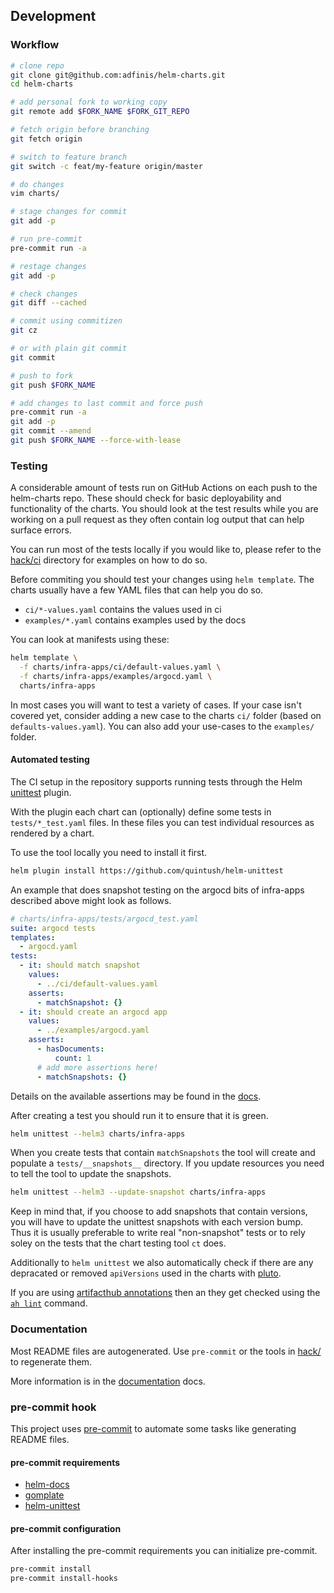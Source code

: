 ## Development

### Workflow

```bash
# clone repo
git clone git@github.com:adfinis/helm-charts.git
cd helm-charts

# add personal fork to working copy
git remote add $FORK_NAME $FORK_GIT_REPO

# fetch origin before branching
git fetch origin

# switch to feature branch
git switch -c feat/my-feature origin/master

# do changes
vim charts/

# stage changes for commit
git add -p

# run pre-commit
pre-commit run -a

# restage changes
git add -p

# check changes
git diff --cached

# commit using commitizen
git cz

# or with plain git commit
git commit

# push to fork
git push $FORK_NAME

# add changes to last commit and force push
pre-commit run -a
git add -p
git commit --amend
git push $FORK_NAME --force-with-lease
```

### Testing

A considerable amount of tests run on GitHub Actions on each push to the helm-charts repo. These should
check for basic deployability and functionality of the charts. You should look at the test results while
you are working on a pull request as they often contain log output that can help surface errors.

You can run most of the tests locally if you would like to, please refer to the [hack/ci](../hack/ci)
directory for examples on how to do so.

Before commiting you should test your changes using `helm template`. The charts usually have a few YAML
files that can help you do so.
* `ci/*-values.yaml` contains the values used in ci
* `examples/*.yaml` contains examples used by the docs

You can look at manifests using these:
```bash
helm template \
  -f charts/infra-apps/ci/default-values.yaml \
  -f charts/infra-apps/examples/argocd.yaml \
  charts/infra-apps
```

In most cases you will want to test a variety of cases. If your case isn't covered yet, consider adding
a new case to the charts `ci/` folder (based on `defaults-values.yaml`). You can also add your use-cases
to the `examples/` folder.

#### Automated testing

The CI setup in the repository supports running tests through the Helm [unittest](https://github.com/quintush/helm-unittest/)
plugin.

With the plugin each chart can (optionally) define some tests in `tests/*_test.yaml` files. In these
files you can test individual resources as rendered by a chart.

To use the tool locally you need to install it first.

```bash
helm plugin install https://github.com/quintush/helm-unittest
```

An example that does snapshot testing on the argocd bits of infra-apps described above might look as
follows.

```yaml
# charts/infra-apps/tests/argocd_test.yaml
suite: argocd tests
templates:
  - argocd.yaml
tests:
  - it: should match snapshot
    values:
      - ../ci/default-values.yaml
    asserts:
      - matchSnapshot: {}
  - it: should create an argocd app
    values:
      - ../examples/argocd.yaml
    asserts:
      - hasDocuments:
          count: 1
      # add more assertions here!
      - matchSnapshots: {}
```
Details on the available assertions may be found in the [docs](https://github.com/quintush/helm-unittest/blob/master/DOCUMENT.md).

After creating a test you should run it to ensure that it is green.

```bash
helm unittest --helm3 charts/infra-apps
```

When you create tests that contain `matchSnapshots` the tool will create and populate a
`tests/__snapshots__` directory. If you update resources you need to tell the tool to update the
snapshots.

```bash
helm unittest --helm3 --update-snapshot charts/infra-apps
```

Keep in mind that, if you choose to add snapshots that contain versions, you
will have to update the unittest snapshots with each version bump. Thus it
is usually preferable to write real "non-snapshot" tests or to rely soley on
the tests that the chart testing tool `ct` does.

Additionally to `helm unittest` we also automatically check if there are any depracated or removed `apiVersions` used in the charts with [pluto](https://pluto.docs.fairwinds.com/).

If you are using [artifacthub annotations](https://blog.artifacthub.io/blog/ah-cli/) then an they get checked using the [`ah lint`](https://blog.artifacthub.io/blog/ah-cli/) command.

### Documentation

Most README files are autogenerated. Use `pre-commit` or the tools
in [hack/](../hack) to regenerate them.

More information is in the [documentation](./documentation.md) docs.

### pre-commit hook

This project uses [pre-commit](https://pre-commit.com/) to automate some tasks like
generating README files.

#### pre-commit requirements

* [helm-docs](https://github.com/norwoodj/helm-docs)
* [gomplate](https://github.com/hairyhenderson/gomplate)
* [helm-unittest](https://github.com/quintush/helm-unittest/)

#### pre-commit configuration

After installing the pre-commit requirements you can initialize pre-commit.

```bash
pre-commit install
pre-commit install-hooks
```
